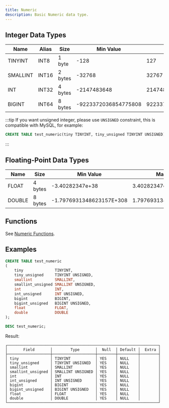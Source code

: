 ```yaml
---
title: Numeric
description: Basic Numeric data type.
---
```


## Integer Data Types

| Name     | Alias | Size    | Min Value            | Max Value           |
|----------|-------|---------|----------------------|---------------------|
| TINYINT  | INT8  | 1 byte  | -128                 | 127                 |
| SMALLINT | INT16 | 2 bytes | -32768               | 32767               |
| INT      | INT32 | 4 bytes | -2147483648          | 2147483647          |
| BIGINT   | INT64 | 8 bytes | -9223372036854775808 | 9223372036854775807 |

:::tip
If you want unsigned integer, please use `UNSIGNED` constraint, this is compatible with MySQL, for example:

```sql
CREATE TABLE test_numeric(tiny TINYINT, tiny_unsigned TINYINT UNSIGNED)
```
:::

## Floating-Point Data Types

| Name   | Size    | Min Value                | Max Value               |
|--------|---------|--------------------------|-------------------------|
| FLOAT  | 4 bytes | -3.40282347e+38          | 3.40282347e+38          |
| DOUBLE | 8 bytes | -1.7976931348623157E+308 | 1.7976931348623157E+308 |

## Functions

See [Numeric Functions](/sql/sql-functions/numeric-functions).

## Examples

```sql
CREATE TABLE test_numeric
(
    tiny              TINYINT,
    tiny_unsigned     TINYINT UNSIGNED,
    smallint          SMALLINT,
    smallint_unsigned SMALLINT UNSIGNED,
    int               INT,
    int_unsigned      INT UNSIGNED,
    bigint            BIGINT,
    bigint_unsigned   BIGINT UNSIGNED,
    float             FLOAT,
    double            DOUBLE
);
```

```sql
DESC test_numeric;
```

Result:
```
┌───────────────────────────────────────────────────────────────────┐
│       Field       │        Type       │  Null  │ Default │  Extra │
├───────────────────┼───────────────────┼────────┼─────────┼────────┤
│ tiny              │ TINYINT           │ YES    │ NULL    │        │
│ tiny_unsigned     │ TINYINT UNSIGNED  │ YES    │ NULL    │        │
│ smallint          │ SMALLINT          │ YES    │ NULL    │        │
│ smallint_unsigned │ SMALLINT UNSIGNED │ YES    │ NULL    │        │
│ int               │ INT               │ YES    │ NULL    │        │
│ int_unsigned      │ INT UNSIGNED      │ YES    │ NULL    │        │
│ bigint            │ BIGINT            │ YES    │ NULL    │        │
│ bigint_unsigned   │ BIGINT UNSIGNED   │ YES    │ NULL    │        │
│ float             │ FLOAT             │ YES    │ NULL    │        │
│ double            │ DOUBLE            │ YES    │ NULL    │        │
└───────────────────────────────────────────────────────────────────┘
```